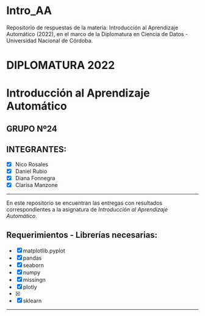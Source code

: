 # Intro_AA

Repositorio de respuestas de la materia: Introducción al Aprendizaje Automático (2022), en el marco de la Diplomatura en Ciencia de Datos - Universidad Nacional de Córdoba.

# **DIPLOMATURA 2022**

# Introducción al Aprendizaje Automático

## GRUPO Nº24

## INTEGRANTES:
   - [x] Nico Rosales 
   - [x] Daniel Rubio
   - [x] Diana Fonnegra
   - [x] Clarisa Manzone

----   
En este repositorio se encuentran las entregas con resultados correspondientes a la asignatura de _Introducción al Aprendizaje Automático_.

## **Requerimientos - Librerías necesarias**:
   - [x] matplotlib.pyplot
   - [x] pandas
   - [x] seaborn
   - [x] numpy
   - [x] missingn
   - [x] plotly
   - [x] 
   - [x] sklearn
----
